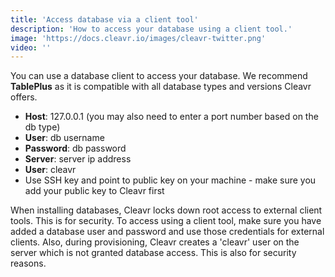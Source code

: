 ```yaml
---
title: 'Access database via a client tool'
description: 'How to access your database using a client tool.'
image: 'https://docs.cleavr.io/images/cleavr-twitter.png'
video: ''
---
```


You can use a database client to access your database. We recommend **TablePlus** as it is compatible with all database types 
and versions Cleavr offers.

- **Host**: 127.0.0.1 (you may also need to enter a port number based on the db type)
- **User**: db username
- **Password**: db password
- **Server**: server ip address
- **User**: cleavr 
- Use SSH key and point to public key on your machine - make sure you add your public key to Cleavr first

<base-alert>
When installing databases, Cleavr locks down root access to external client tools. This is for security. To access using a client tool, 
make sure you have added a database user and password and use those credentials for external clients. Also, during provisioning, 
Cleavr creates a 'cleavr' user on the server which is not granted database access. This is also for security reasons. 
</base-alert>
